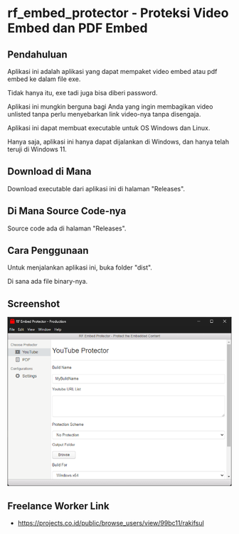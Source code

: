 # rf_embed_protector - Proteksi Video Embed dan PDF Embed

## Pendahuluan

Aplikasi ini adalah aplikasi yang dapat mempaket video embed atau pdf embed ke dalam file exe.

Tidak hanya itu, exe tadi juga bisa diberi password.

Aplikasi ini mungkin berguna bagi Anda yang ingin membagikan video unlisted tanpa perlu menyebarkan link video-nya tanpa disengaja.

Aplikasi ini dapat membuat executable untuk OS Windows dan Linux.

Hanya saja, aplikasi ini hanya dapat dijalankan di Windows, dan hanya telah teruji di Windows 11.

## Download di Mana

Download executable dari aplikasi ini di halaman "Releases".

## Di Mana Source Code-nya

Source code ada di halaman "Releases".

## Cara Penggunaan

Untuk menjalankan aplikasi ini, buka folder "dist".

Di sana ada file binary-nya.

## Screenshot

<p align="center">
	<img src="./.md_asset/ss_2024.07.10-0244.png" />
</p>

## Freelance Worker Link

- https://projects.co.id/public/browse_users/view/99bc11/rakifsul